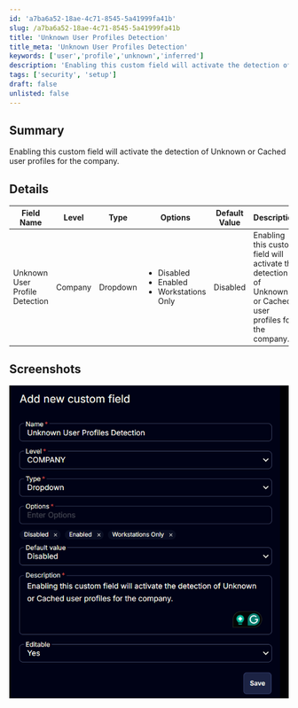 ```yaml
---
id: 'a7ba6a52-18ae-4c71-8545-5a41999fa41b'
slug: /a7ba6a52-18ae-4c71-8545-5a41999fa41b
title: 'Unknown User Profiles Detection'
title_meta: 'Unknown User Profiles Detection'
keywords: ['user','profile','unknown','inferred']
description: 'Enabling this custom field will activate the detection of Unknown or Cached user profiles for the company.'
tags: ['security', 'setup']
draft: false
unlisted: false
---
```


## Summary

Enabling this custom field will activate the detection of Unknown or Cached user profiles for the company.

## Details

| Field Name | Level | Type | Options |  Default Value | Description | Editable |
| ---------- | ----- | ---- | ------- | -------------- | ----------- | -------- |
| Unknown User Profile Detection | Company | Dropdown | <ul><li>Disabled</li><li>Enabled</li><li>Workstations Only</li></ul> | Disabled | Enabling this custom field will activate the detection of Unknown or Cached user profiles for the company. | Yes |


## Screenshots

![Image1](../../../static/img/cwrmm-cf-unknown-user-profiles-detection/Image1.png)